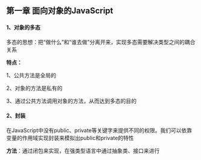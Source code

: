 ## 第一章  面向对象的JavaScript

#### 1、对象的多态

​	多态的思想：把“做什么”和“谁去做”分离开来，实现多态需要解决类型之间的耦合关系

  **特点：**

1、公共方法是全局的

2、对象的方法是私有的

3、通过公共方法调用对象的方法，从而达到多态的目的



#### 2、封装

​	在JavaScript中没有public、private等关键字来提供不同的权限。我们可以依靠变量的作用域实现封装来模拟出public和private的特性

​	**方法**：通过闭包来实现，在强类型语言中通过抽象类、接口来进行

